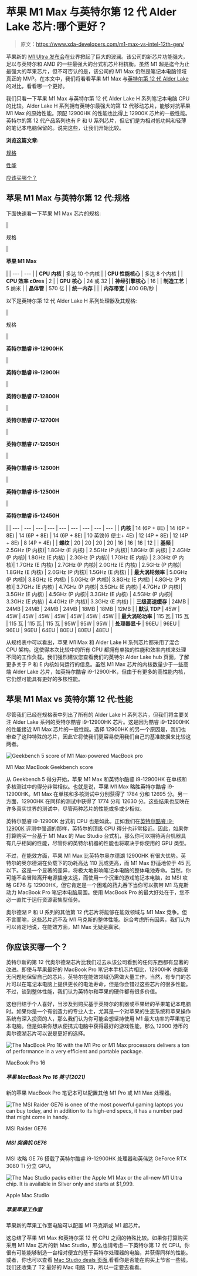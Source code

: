 # 苹果 M1 Max 与英特尔第 12 代 Alder Lake 芯片:哪个更好？

> 原文：<https://www.xda-developers.com/m1-max-vs-intel-12th-gen/>

苹果新的 [M1 Ultra 发布会](https://www.xda-developers.com/apple-announces-m1-ultra-its-most-powerful-computing-chip-yet/)在业界掀起了巨大的波澜。该公司的新芯片功能强大，足以与英特尔和 AMD 的一些最强大的台式机芯片相抗衡。虽然 M1 超是迄今为止最强大的苹果芯片，但不可否认的是，该公司的 M1 Max 仍然是笔记本电脑领域真正的 MVP。在本文中，我们将看看苹果 M1 Max 与[英特尔第 12 代 Alder Lake](https://www.xda-developers.com/intel-12th-gen-alder-lake/) 的对比，看看哪一个更好。

我们只看一下苹果 M1 Max 与英特尔第 12 代 Alder Lake H 系列笔记本电脑 CPU 的比较。Alder Lake H 系列拥有英特尔最强大的第 12 代移动芯片，能够对抗苹果 M1 Max 的原始性能。顶配 12900HK 的性能也比得上 12900K 芯片的一般性能。英特尔的第 12 代产品系列也有 P 和 U 系列芯片，但它们是为相对低功耗和轻薄的笔记本电脑保留的。说完这些，让我们开始比较。

**浏览这篇文章:**

[规格](#specifications)

[性能](#performance)

[应该买哪个？](#whichonetobuy)

## 苹果 M1 Max 与英特尔第 12 代:规格

下面快速看一下苹果 M1 Max 芯片的规格:

| 

规格

 | 

**苹果 M1 Max**

 |
| --- | --- |
| **CPU 内核** | 多达 10 个内核 |
| **CPU 性能核心** | 多达 8 个内核 |
| **CPU 效率 c0res** | 2 |
| **GPU 核心** | 24 或 32 |
| **神经引擎核心** | 16 |
| **制造工艺** | 5 纳米 |
| **晶体管** | 570 亿 |
| **统一内存** |  |
| **内存带宽** | 400 GB/秒 |

以下是英特尔第 12 代 Alder Lake H 系列处理器及其规格:

| 

规格

 | 

**英特尔酷睿 i9-12900HK**

 | 

**英特尔酷睿 i9-12900H**

 | 

**英特尔酷睿 i7-12800H**

 | 

**英特尔酷睿 i7-12700H**

 | 

**英特尔酷睿 i7-12650H**

 | 

**英特尔酷睿 i5-12600H**

 | 

**英特尔酷睿 i5-12500H**

 | 

**英特尔酷睿 i5-12450H**

 |
| --- | --- | --- | --- | --- | --- | --- | --- | --- |
| **内核** | 14 (6P + 8E) | 14 (6P + 8E) | 14 (6P + 8E) | 14 (6P + 8E) | 10 英镑(6 便士+ 4E) | 12 (4P + 8E) | 12 (4P + 8E) | 8 (4P + 4E) |
| **螺纹** | 20 | 20 | 20 | 20 | 16 | 16 | 16 | 12 |
| **基频** | 2.5GHz (P 内核)&#124; 1.8GHz (E 内核) | 2.5GHz (P 内核)&#124; 1.8GHz (E 内核) | 2.4GHz (P 内核)&#124; 1.8GHz (E 内核) | 2.3GHz (P 内核)&#124; 1.7GHz (E 内核) | 2.3GHz (P 内核)&#124; 1.7GHz (E 内核) | 2.7GHz (P 内核)&#124; 2.0GHz (E 内核) | 2.5GHz (P 内核)&#124; 1.8GHz (E 内核) | 2.0GHz (P 内核)&#124; 1.5GHz (E 内核) |
| **最大涡轮频率** | 5.0GHz (P 内核)&#124; 3.8GHz (E 内核) | 5.0GHz (P 内核)&#124; 3.8GHz (E 内核) | 4.8GHz (P 内核)&#124; 3.7GHz (E 内核) | 4.7GHz (P 内核)&#124; 3.5GHz (E 内核) | 4.7GHz (P 内核)&#124; 3.5GHz (E 内核) | 4.5GHz (P 内核)&#124; 3.3GHz (E 内核) | 4.5GHz (P 内核)&#124; 3.3GHz (E 内核) | 4.4GHz (P 内核)&#124; 3.3GHz (E 内核) |
| **三级高速缓存** | 24MB | 24MB | 24MB | 24MB | 24MB | 18MB | 18MB | 12MB |
| **默认 TDP** | 45W | 45W | 45W | 45W | 45W | 45W | 45W | 45W |
| **最大涡轮功率** | 115 瓦 | 115 瓦 | 115 瓦 | 115 瓦 | 115 瓦 | 95W | 95W | 95W |
| **处理器显卡** | 96EU | 96EU | 96EU | 96EU | 64EU | 80EU | 80EU | 48EU |

从规格表中可以看出，苹果 M1 Max 和 Alder Lake H 系列芯片都采用了混合 CPU 架构。这使得本次比较中的所有 CPU 都拥有单独的性能和效率内核来处理不同的工作负载。我们强烈建议您查看我们的英特尔 Alder Lake hub 页面，了解更多关于 P 和 E 内核如何运行的信息。虽然 M1 Max 芯片的内核数量少于一些高端 Alder Lake 芯片，如英特尔酷睿 i9-12900HK，但由于有更多的高性能内核，它仍然可能具有更好的多核性能。

## 苹果 M1 Max vs 英特尔第 12 代:性能

尽管我们已经在规格表中列出了所有的 Alder Lake H 系列芯片，但我们将主要关注 Alder Lake 系列的英特尔酷睿 i9-12900HK 芯片。这是因为酷睿 i9-12900HK 的性能接近 M1 Max 芯片的一般性能。选择 12900HK 的另一个原因是，我们也审查了这种特殊的芯片，因此它将使我们更容易使用我们自己的基准数据来比较这两者。

 <picture>![Geekbench 5 score of M1 Max-powered MacBook pro](img/2832e4be324ce538c97bee642bd57e46.png)</picture> 

M1 Max MacBook Geekbench score

从 Geekbench 5 得分开始，苹果 M1 Max 和英特尔酷睿 i9-12900HK 在单核和多核测试中的得分非常相似。也就是说，苹果 M1 Max 略胜英特尔酷睿 i9-12900HK。M1 Max 在单核和多核测试中分别获得了 1784 分和 12695 分。另一方面，12900HK 在同样的测试中获得了 1774 分和 12630 分。这些结果也反映在许多真实世界的测试中，尽管两种芯片的性能或多或少相似。

英特尔酷睿 i9-12900K 台式机 CPU 也是如此。正如我们在[英特尔酷睿 i9-12900K](https://www.xda-developers.com/intel-alder-lake-review/) 评测中强调的那样，英特尔的顶级 CPU 得分也非常接近。因此，如果你打算购买一台基于 M1 Max 的 Mac Studio 台式机，那么你可以期待两台机器具有几乎相同的性能，尽管你的英特尔机器的性能也将取决于你使用的 GPU 类型。

不过，在能效方面，苹果 M1 Max 比英特尔奥尔德湖 12900HK 有很大优势。英特尔的奥尔德湖在负载下的功耗高达 110 瓦或更高，而 M1 Max 舒适地位于 45 瓦以下。这是一个显著的差异，将极大地影响笔记本电脑的整体电池寿命。当然，你可能不会冒险离开电源插座太远，而使用一个沉重的游戏笔记本电脑，如 MSI 攻略 GE76 与 12900HK，但它肯定是一个困难的药丸吞下当你可以携带 M1 马克斯动力 MacBook Pro 笔记本电脑周围。使用 MacBook Pro 的最大好处在于，您不必一直忙于运行资源密集型任务。

奥尔德湖 P 和 U 系列的其他第 12 代芯片将能够在能效领域与 M1 Max 竞争。但不言而喻，这些芯片远不及 M1 马克斯的整体性能。综合考虑所有因素，我们认为可以肯定地说，在能效方面，M1 Max 无疑是赢家。

## 你应该买哪一个？

英特尔新的第 12 代奥尔德湖芯片比我们过去从该公司看到的任何东西都有显著的改进。即使与苹果最好的 MacBook Pro 笔记本手机芯片相比，12900HK 也能毫无问题地保留自己的芯片。英特尔在能效领域仍需做大量工作。当然，有专门的芯片可以在笔记本电脑上提供更长的电池寿命，但是你会错过这些芯片的很多性能。不过，谈到整体性能，我们认为英特尔和苹果的硬件都有很多价值。

这也归结于个人喜好，当涉及到购买基于英特尔的机器或苹果硅的苹果笔记本电脑时。如果你是一个有创造力的专业人士，尤其是一个对苹果的生态系统和苹果操作系统有深入投资的人，那么我们认为你可能会想坚持使用 M1 最大功率的苹果笔记本电脑。但是如果你想从便携式电脑中获得最好的游戏性能，那么 12900 港币的奥尔德湖芯片可以说是更好的选择。

 <picture>![The MacBook Pro 16 with the M1 Pro or M1 Max processors delivers a ton of performance in a very efficient and portable package.](img/05714b606d1fdd862d038318e70f0ae0.png)</picture> 

MacBook Pro 16

##### 苹果 MacBook Pro 16 英寸(2021)

新的苹果 MacBook Pro 笔记本可以配置其他 M1 Pro 或 M1 Max 处理器。

 <picture>![The MSI Raider GE76 is onee of the most powerful gaming laptops you can buy today, and in addition to its high-end specs, it has a number pad that might come in handy.](img/f01cd911d2a8958c5369dd86e1b945f5.png)</picture> 

MSI Raider GE76

##### MSI 突袭机 GE76

MSI 攻略 GE 76 搭载了英特尔酷睿 i9-12900HK 处理器和英伟达 GeForce RTX 3080 Ti 分立 GPU。

 <picture>![The Mac Studio packs either the Apple M1 Max or the all-new M1 Ultra chip. It is available in Silver only and starts at $1,999.](img/392684136c949a55235af951343b88f8.png)</picture> 

Apple Mac Studio

##### 苹果苹果工作室

苹果新的苹果工作室电脑可以配置 M1 马克斯或 M1 超芯片。

这总结了苹果 M1 Max 和英特尔第 12 代 CPU 之间的特殊比较。如果你打算购买采用 M1 Max 芯片的新 Mac Studio，那么也请考虑一下英特尔第 12 代 CPU。你很有可能能够制造一台相对便宜的基于英特尔处理器的电脑，并获得同样的性能。或者，你也可以查看 [Mac Studio deals 页面](https://www.xda-developers.com/best-deals-mac-studio/),看看你是否能在购买上节省一些钱。我们还收集了 T2 最好的 Mac 电脑 T3，所以一定要去看看。